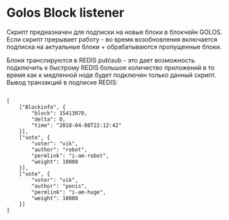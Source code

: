 # Golos Block listener

Скрипт предназначен для подписки на новые блоки в блокчейн GOLOS.
Если скрипт прерывает работу - во время возобновления включается подписка на актуальные блоки + обрабатываются пропущенные блоки.

Блоки транслируются в REDIS pub\sub - это дает возможность подключить к быстрому REDIS большое количество приложений в то время как к медленной ноде будет подключен только данный скрипт.
Вывод транзакций в подписке REDIS:

```

[
    ["Blockinfo", {
        "block": 15413078,
        "delta": 0,
        "time": "2018-04-08T22:12:42"
    }],
    ["vote", {
        "voter": "vik",
        "author": "robot",
        "permlink": "i-am-robot",
        "weight": 10000
    }],
    ["vote", {
        "voter": "vik",
        "author": "penis",
        "permlink": "i-am-huge",
        "weight": 10000
    }]
]
```


